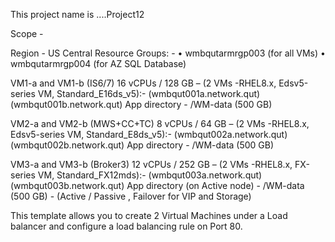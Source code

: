 This project name is ....Project12

Scope -

Region - US Central
Resource Groups: -
•	wmbqutarmrgp003 (for all VMs)
•	wmbqutarmrgp004 (for AZ SQL Database)

VM1-a and VM1-b  (IS6/7)
16 vCPUs / 128 GB – (2 VMs -RHEL8.x, Edsv5-series VM, Standard_E16ds_v5):-
(wmbqut001a.network.qut)
(wmbqut001b.network.qut)
App directory - /WM-data  (500 GB)

VM2-a and VM2-b  (MWS+CC+TC)
8 vCPUs / 64 GB – (2 VMs -RHEL8.x, Edsv5-series VM, Standard_E8ds_v5):-
(wmbqut002a.network.qut)
(wmbqut002b.network.qut)
App directory - /WM-data  (500 GB)

VM3-a and VM3-b (Broker3)
12 vCPUs / 252 GB – (2 VMs -RHEL8.x, FX-series VM, Standard_FX12mds):-
(wmbqut003a.network.qut)
(wmbqut003b.network.qut)
App directory (on Active node) - /WM-data  (500 GB) - (Active / Passive , Failover for VIP and Storage)



This template allows you to create 2 Virtual Machines under a Load balancer and configure a load balancing rule on Port 80. 
